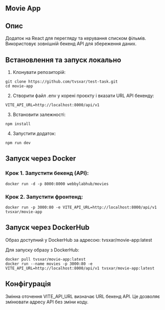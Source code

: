 ## Movie App

## Опис

Додаток на React для перегляду та керування списком фільмів. Використовує зовнішній бекенд API для збереження даних.
## Встановлення та запуск локально
1.	Клонувати репозиторій:
```
git clone https://github.com/tvsxar/test-task.git
cd movie-app
```

2.	Створити файл .env у корені проєкту і вказати URL API бекенду:
```
VITE_API_URL=http://localhost:8000/api/v1
```

3.	Встановити залежності:
```
npm install
```
4.	Запустити додаток:
```
npm run dev
```

## Запуск через Docker
### Крок 1. Запустити бекенд (API):
```
docker run -d -p 8000:8000 webbylabhub/movies
```

### Крок 2. Запустити фронтенд:
```
docker run -p 3000:80 -e VITE_API_URL=http://localhost:8000/api/v1 tvsxar/movie-app
```

## Запуск через DockerHub
Образ доступний у DockerHub за адресою:
tvsxar/movie-app:latest

Для запуску образу з DockerHub:
```
docker pull tvsxar/movie-app:latest
docker run --name movies -p 3000:80 -e VITE_API_URL=http://localhost:8000/api/v1 tvsxar/movie-app:latest
```
## Конфігурація
Змінна оточення VITE_API_URL визначає URL бекенд API. Це дозволяє змінювати адресу API без зміни коду.
